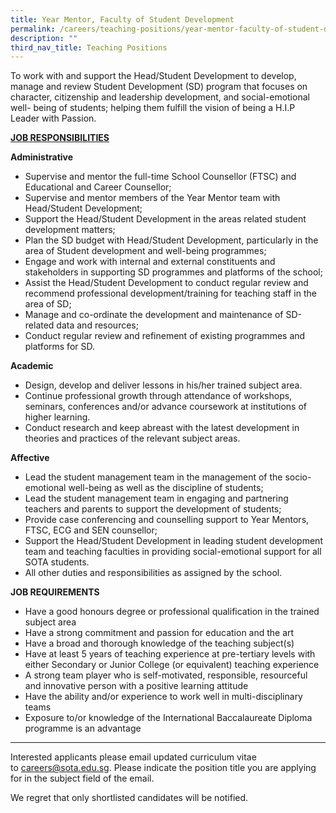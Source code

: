 ```yaml
---
title: Year Mentor, Faculty of Student Development
permalink: /careers/teaching-positions/year-mentor-faculty-of-student-development/
description: ""
third_nav_title: Teaching Positions
---
```

To work with and support the Head/Student Development to develop, manage and review Student Development (SD) program that focuses on character, citizenship and leadership development, and social-emotional well- being of students; helping them fulfill the vision of being a H.I.P Leader with Passion.

  

<b><u>JOB RESPONSIBILITIES</u></b>

**Administrative**

*   Supervise and mentor the full-time School Counsellor (FTSC) and Educational and Career Counsellor;&nbsp;
*   Supervise and mentor members of the Year Mentor team with Head/Student Development;
*   Support the Head/Student Development in the areas related student development matters;
*   Plan the SD budget with Head/Student Development, particularly in the area of Student development and well-being programmes;
*   Engage and work with internal and external constituents and stakeholders in supporting SD programmes and platforms of the school;
*   Assist the Head/Student Development to conduct regular review and recommend professional development/training for teaching staff in the area of SD;
*   Manage and co-ordinate the development and maintenance of SD-related data and resources;
*   Conduct regular review and refinement of existing programmes and platforms for SD.

**Academic**

*   Design, develop and deliver lessons in his/her trained subject area.
*   Continue professional growth through attendance of workshops, seminars, conferences and/or advance coursework at institutions of higher learning.
*   Conduct research and keep abreast with the latest development in theories and practices of the relevant subject areas.&nbsp;

**Affective**  

*   Lead the student management team in the management of the socio-emotional well-being as well as the discipline of students;
*   Lead the student management team in engaging and partnering teachers and parents to support the development of students;
*   Provide case conferencing and counselling support to Year Mentors, FTSC, ECG and SEN counsellor;
*   Support the Head/Student Development in leading student development team and teaching faculties in providing social-emotional support for all SOTA students.
*   All other duties and responsibilities as assigned by the school.

**JOB REQUIREMENTS**

*   Have a good honours degree or professional qualification in the trained subject area
*   Have a strong commitment and passion for education and the art&nbsp;
*   Have a broad and thorough knowledge of the teaching subject(s)
*   Have at least 5 years of teaching experience at pre-tertiary levels with either Secondary or Junior College (or equivalent) teaching experience
*   A strong team player who is self-motivated, responsible, resourceful and innovative person with a positive learning attitude
*   Have the ability and/or experience to work well in multi-disciplinary teams
*   Exposure to/or knowledge of the International Baccalaureate Diploma programme is an advantage

* * *

Interested applicants please email updated curriculum vitae to&nbsp;[careers@sota.edu.sg](mailto:careers@sota.edu.sg). Please indicate the position title you are applying for in the subject field of the email.  
  
We regret that only shortlisted candidates will be notified.